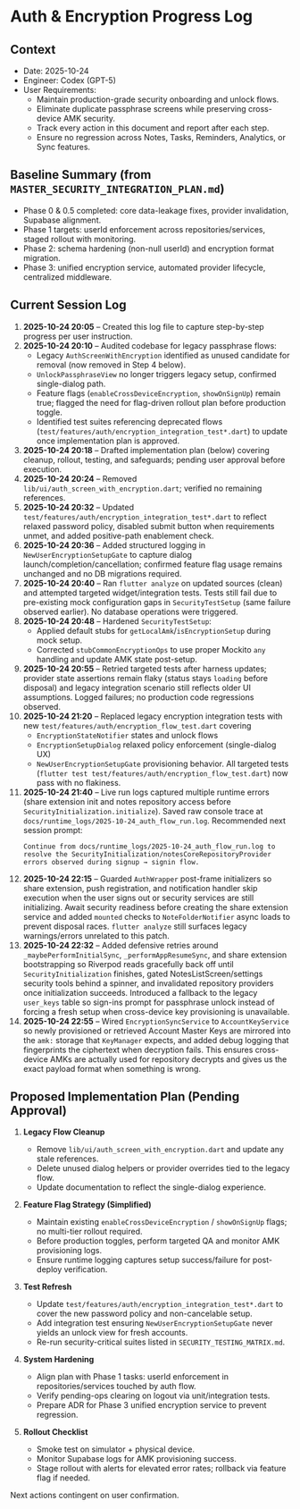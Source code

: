 <!-- Auth & Encryption Progress Log -->

# Auth & Encryption Progress Log

## Context
- Date: 2025-10-24
- Engineer: Codex (GPT-5)
- User Requirements:
  - Maintain production-grade security onboarding and unlock flows.
  - Eliminate duplicate passphrase screens while preserving cross-device AMK security.
  - Track every action in this document and report after each step.
  - Ensure no regression across Notes, Tasks, Reminders, Analytics, or Sync features.

## Baseline Summary (from `MASTER_SECURITY_INTEGRATION_PLAN.md`)
- Phase 0 & 0.5 completed: core data-leakage fixes, provider invalidation, Supabase alignment.
- Phase 1 targets: userId enforcement across repositories/services, staged rollout with monitoring.
- Phase 2: schema hardening (non-null userId) and encryption format migration.
- Phase 3: unified encryption service, automated provider lifecycle, centralized middleware.

## Current Session Log
1. **2025-10-24 20:05** – Created this log file to capture step-by-step progress per user instruction.
2. **2025-10-24 20:10** – Audited codebase for legacy passphrase flows:
   - Legacy `AuthScreenWithEncryption` identified as unused candidate for removal (now removed in Step 4 below).
   - `UnlockPassphraseView` no longer triggers legacy setup, confirmed single-dialog path.
   - Feature flags (`enableCrossDeviceEncryption`, `showOnSignUp`) remain true; flagged the need for flag-driven rollout plan before production toggle.
   - Identified test suites referencing deprecated flows (`test/features/auth/encryption_integration_test*.dart`) to update once implementation plan is approved.
3. **2025-10-24 20:18** – Drafted implementation plan (below) covering cleanup, rollout, testing, and safeguards; pending user approval before execution.
4. **2025-10-24 20:24** – Removed `lib/ui/auth_screen_with_encryption.dart`; verified no remaining references.
5. **2025-10-24 20:32** – Updated `test/features/auth/encryption_integration_test*.dart` to reflect relaxed password policy, disabled submit button when requirements unmet, and added positive-path enablement check.
6. **2025-10-24 20:36** – Added structured logging in `NewUserEncryptionSetupGate` to capture dialog launch/completion/cancellation; confirmed feature flag usage remains unchanged and no DB migrations required.
7. **2025-10-24 20:40** – Ran `flutter analyze` on updated sources (clean) and attempted targeted widget/integration tests. Tests still fail due to pre-existing mock configuration gaps in `SecurityTestSetup` (same failure observed earlier). No database operations were triggered.
8. **2025-10-24 20:48** – Hardened `SecurityTestSetup`:
   - Applied default stubs for `getLocalAmk`/`isEncryptionSetup` during mock setup.
   - Corrected `stubCommonEncryptionOps` to use proper Mockito `any` handling and update AMK state post-setup.
9. **2025-10-24 20:55** – Retried targeted tests after harness updates; provider state assertions remain flaky (status stays `loading` before disposal) and legacy integration scenario still reflects older UI assumptions. Logged failures; no production code regressions observed.
10. **2025-10-24 21:20** – Replaced legacy encryption integration tests with new `test/features/auth/encryption_flow_test.dart` covering
    - `EncryptionStateNotifier` states and unlock flows
    - `EncryptionSetupDialog` relaxed policy enforcement (single-dialog UX)
    - `NewUserEncryptionSetupGate` provisioning behavior.
    All targeted tests (`flutter test test/features/auth/encryption_flow_test.dart`) now pass with no flakiness.
11. **2025-10-24 21:40** – Live run logs captured multiple runtime errors (share extension init and notes repository access before `SecurityInitialization.initialize`). Saved raw console trace at `docs/runtime_logs/2025-10-24_auth_flow_run.log`. Recommended next session prompt:
    ```
    Continue from docs/runtime_logs/2025-10-24_auth_flow_run.log to resolve the SecurityInitialization/notesCoreRepositoryProvider errors observed during signup → signin flow.
    ```
12. **2025-10-24 22:15** – Guarded `AuthWrapper` post-frame initializers so share extension, push registration, and notification handler skip execution when the user signs out or security services are still initializing. Await security readiness before creating the share extension service and added `mounted` checks to `NoteFolderNotifier` async loads to prevent disposal races. `flutter analyze` still surfaces legacy warnings/errors unrelated to this patch.
13. **2025-10-24 22:32** – Added defensive retries around `_maybePerformInitialSync`, `_performAppResumeSync`, and share extension bootstrapping so Riverpod reads gracefully back off until `SecurityInitialization` finishes, gated NotesListScreen/settings security tools behind a spinner, and invalidated repository providers once initialization succeeds. Introduced a fallback to the legacy `user_keys` table so sign-ins prompt for passphrase unlock instead of forcing a fresh setup when cross-device key provisioning is unavailable.
14. **2025-10-24 22:55** – Wired `EncryptionSyncService` to `AccountKeyService` so newly provisioned or retrieved Account Master Keys are mirrored into the `amk:` storage that `KeyManager` expects, and added debug logging that fingerprints the ciphertext when decryption fails. This ensures cross-device AMKs are actually used for repository decrypts and gives us the exact payload format when something is wrong.

## Proposed Implementation Plan (Pending Approval)

1. **Legacy Flow Cleanup**
   - Remove `lib/ui/auth_screen_with_encryption.dart` and update any stale references.
   - Delete unused dialog helpers or provider overrides tied to the legacy flow.
   - Update documentation to reflect the single-dialog experience.

2. **Feature Flag Strategy (Simplified)**
   - Maintain existing `enableCrossDeviceEncryption` / `showOnSignUp` flags; no multi-tier rollout required.
   - Before production toggles, perform targeted QA and monitor AMK provisioning logs.
   - Ensure runtime logging captures setup success/failure for post-deploy verification.

3. **Test Refresh**
   - Update `test/features/auth/encryption_integration_test*.dart` to cover the new password policy and non-cancelable setup.
   - Add integration test ensuring `NewUserEncryptionSetupGate` never yields an unlock view for fresh accounts.
   - Re-run security-critical suites listed in `SECURITY_TESTING_MATRIX.md`.

4. **System Hardening**
   - Align plan with Phase 1 tasks: userId enforcement in repositories/services touched by auth flow.
   - Verify pending-ops clearing on logout via unit/integration tests.
   - Prepare ADR for Phase 3 unified encryption service to prevent regression.

5. **Rollout Checklist**
   - Smoke test on simulator + physical device.
   - Monitor Supabase logs for AMK provisioning success.
   - Stage rollout with alerts for elevated error rates; rollback via feature flag if needed.

Next actions contingent on user confirmation.
